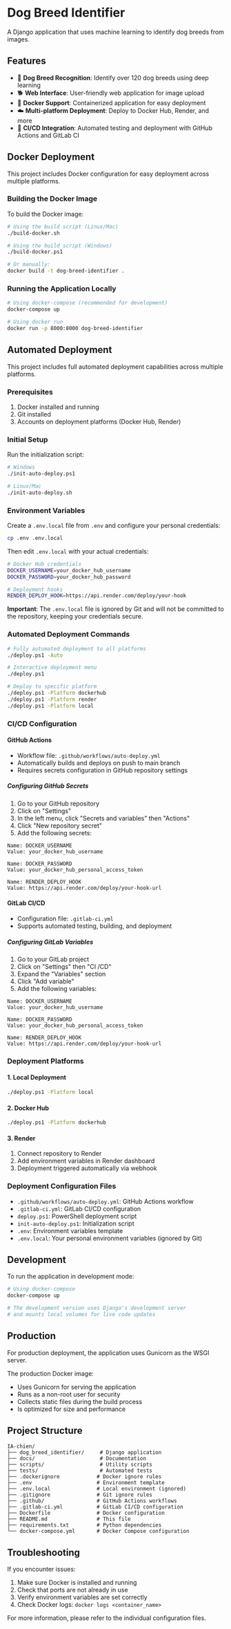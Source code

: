 # Dog Breed Identifier

A Django application that uses machine learning to identify dog breeds from images.

## Features

- 🐶 **Dog Breed Recognition**: Identify over 120 dog breeds using deep learning
- 🐕 **Web Interface**: User-friendly web application for image upload
- 🐳 **Docker Support**: Containerized application for easy deployment
- ☁️ **Multi-platform Deployment**: Deploy to Docker Hub, Render, and more
- 🔄 **CI/CD Integration**: Automated testing and deployment with GitHub Actions and GitLab CI

## Docker Deployment

This project includes Docker configuration for easy deployment across multiple platforms.

### Building the Docker Image

To build the Docker image:

```bash
# Using the build script (Linux/Mac)
./build-docker.sh

# Using the build script (Windows)
./build-docker.ps1

# Or manually:
docker build -t dog-breed-identifier .
```

### Running the Application Locally

```bash
# Using docker-compose (recommended for development)
docker-compose up

# Using docker run
docker run -p 8000:8000 dog-breed-identifier
```

## Automated Deployment

This project includes full automated deployment capabilities across multiple platforms.

### Prerequisites

1. Docker installed and running
2. Git installed
3. Accounts on deployment platforms (Docker Hub, Render)

### Initial Setup

Run the initialization script:

```bash
# Windows
./init-auto-deploy.ps1

# Linux/Mac
./init-auto-deploy.sh
```

### Environment Variables

Create a `.env.local` file from `.env` and configure your personal credentials:

```bash
cp .env .env.local
```

Then edit `.env.local` with your actual credentials:

```bash
# Docker Hub credentials
DOCKER_USERNAME=your_docker_hub_username
DOCKER_PASSWORD=your_docker_hub_password

# Deployment hooks
RENDER_DEPLOY_HOOK=https://api.render.com/deploy/your-hook
```

**Important**: The `.env.local` file is ignored by Git and will not be committed to the repository, keeping your credentials secure.

### Automated Deployment Commands

```bash
# Fully automated deployment to all platforms
./deploy.ps1 -Auto

# Interactive deployment menu
./deploy.ps1

# Deploy to specific platform
./deploy.ps1 -Platform dockerhub
./deploy.ps1 -Platform render
./deploy.ps1 -Platform local
```

### CI/CD Configuration

#### GitHub Actions
- Workflow file: `.github/workflows/auto-deploy.yml`
- Automatically builds and deploys on push to main branch
- Requires secrets configuration in GitHub repository settings

##### Configuring GitHub Secrets
1. Go to your GitHub repository
2. Click on "Settings"
3. In the left menu, click "Secrets and variables" then "Actions"
4. Click "New repository secret"
5. Add the following secrets:

```
Name: DOCKER_USERNAME
Value: your_docker_hub_username

Name: DOCKER_PASSWORD
Value: your_docker_hub_personal_access_token

Name: RENDER_DEPLOY_HOOK
Value: https://api.render.com/deploy/your-hook-url
```

#### GitLab CI/CD
- Configuration file: `.gitlab-ci.yml`
- Supports automated testing, building, and deployment

##### Configuring GitLab Variables
1. Go to your GitLab project
2. Click on "Settings" then "CI /CD"
3. Expand the "Variables" section
4. Click "Add variable"
5. Add the following variables:

```
Name: DOCKER_USERNAME
Value: your_docker_hub_username

Name: DOCKER_PASSWORD
Value: your_docker_hub_personal_access_token

Name: RENDER_DEPLOY_HOOK
Value: https://api.render.com/deploy/your-hook-url
```

### Deployment Platforms

#### 1. Local Deployment
```bash
./deploy.ps1 -Platform local
```

#### 2. Docker Hub
```bash
./deploy.ps1 -Platform dockerhub
```

#### 3. Render
1. Connect repository to Render
2. Add environment variables in Render dashboard
3. Deployment triggered automatically via webhook

### Deployment Configuration Files

- `.github/workflows/auto-deploy.yml`: GitHub Actions workflow
- `.gitlab-ci.yml`: GitLab CI/CD configuration
- `deploy.ps1`: PowerShell deployment script
- `init-auto-deploy.ps1`: Initialization script
- `.env`: Environment variables template
- `.env.local`: Your personal environment variables (ignored by Git)

## Development

To run the application in development mode:

```bash
# Using docker-compose
docker-compose up

# The development version uses Django's development server
# and mounts local volumes for live code updates
```

## Production

For production deployment, the application uses Gunicorn as the WSGI server.

The production Docker image:
- Uses Gunicorn for serving the application
- Runs as a non-root user for security
- Collects static files during the build process
- Is optimized for size and performance

## Project Structure

```
IA-chien/
├── dog_breed_identifier/     # Django application
├── docs/                     # Documentation
├── scripts/                  # Utility scripts
├── tests/                    # Automated tests
├── .dockerignore            # Docker ignore rules
├── .env                     # Environment template
├── .env.local               # Local environment (ignored)
├── .gitignore               # Git ignore rules
├── .github/                 # GitHub Actions workflows
├── .gitlab-ci.yml           # GitLab CI/CD configuration
├── Dockerfile               # Docker configuration
├── README.md                # This file
├── requirements.txt         # Python dependencies
└── docker-compose.yml       # Docker Compose configuration
```

## Troubleshooting

If you encounter issues:

1. Make sure Docker is installed and running
2. Check that ports are not already in use
3. Verify environment variables are set correctly
4. Check Docker logs: `docker logs <container_name>`

For more information, please refer to the individual configuration files.